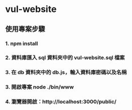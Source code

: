 # vul-website

## 使用專案步驟

### 1. npm install

### 2. 資料庫匯入 sql 資料夾中的 vul-website.sql 檔案

### 3. 在 db 資料夾中的 db.js，輸入資料庫密碼以及名稱

### 3. 開啟專案 node ./bin/www

### 4. 瀏覽器開啟：http://localhost:3000/public/
